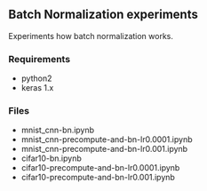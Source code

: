 ## Batch Normalization experiments

Experiments how batch normalization works.

### Requirements

- python2
- keras 1.x

### Files

- mnist_cnn-bn.ipynb
- mnist_cnn-precompute-and-bn-lr0.0001.ipynb
- mnist_cnn-precompute-and-bn-lr0.001.ipynb
- cifar10-bn.ipynb
- cifar10-precompute-and-bn-lr0.0001.ipynb
- cifar10-precompute-and-bn-lr0.001.ipynb

